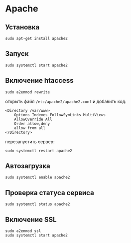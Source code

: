 # Apache

## Установка

    sudo apt-get install apache2

## Запуск

    sudo systemctl start apache2

## Включение htaccess

    sudo a2enmod rewrite

открыть файл `/etc/apache2/apache2.conf` и добавить код:

    <Directory /var/www>
        Options Indexes FollowSymLinks MultiViews
        AllowOverride All
        Order allow,deny
        allow from all
    </Directory>

перезапустить сервер:

    sudo systemctl restart apache2

## Автозагрузка

    sudo systemctl enable apache2

## Проверка статуса сервиса

    sudo systemctl status apache2

## Включение SSL

    sudo a2enmod ssl
    sudo systemctl start apache2
